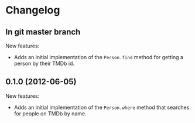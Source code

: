 # Changelog

## In git master branch

New features:

* Adds an initial implementation of the `Person.find` method for getting a
  person by their TMDb id.

## 0.1.0 (2012-06-05)

New features:

* Adds an initial implementation of the `Person.where` method that searches for
  people on TMDb by name.

